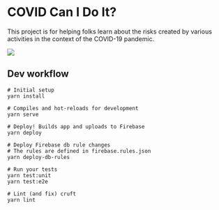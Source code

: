 # COVID Can I Do It?

This project is for helping folks learn about the risks created by various
activities in the context of the COVID-19 pandemic.

![](https://github.com/covidcanidoit/covidcanidoit/workflows/End-to-end%20tests/badge.svg?branch=master)

## Dev workflow
```
# Initial setup
yarn install

# Compiles and hot-reloads for development
yarn serve

# Deploy! Builds app and uploads to Firebase
yarn deploy

# Deploy Firebase db rule changes
# The rules are defined in firebase.rules.json
yarn deploy-db-rules

# Run your tests
yarn test:unit
yarn test:e2e

# Lint (and fix) cruft
yarn lint
```
